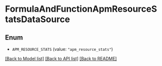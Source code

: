 # FormulaAndFunctionApmResourceStatsDataSource

## Enum


* `APM_RESOURCE_STATS` (value: `"apm_resource_stats"`)


[[Back to Model list]](../README.md#documentation-for-models) [[Back to API list]](../README.md#documentation-for-api-endpoints) [[Back to README]](../README.md)


